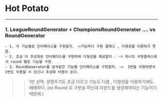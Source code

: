# Hot Potato

---

### 1. LeagueRoundGenerator + ChampionsRoundGenerator .... vs  RoundGenerator
    - 1. 각 기능별로 인터페이스를 구현할지. ->기능마다 구현 클래스 , 다형성을 이용하지 못함.
    - 2. 조금 더 추상화된 인터페이스를 구현하여 다형성을 제공할지 . -> 하나의 구현클래스에서 round 별로 기능을 구현.  
    - 3. RoundGenerator를 상속받은 기능별 인터페이스를 구현할지. ->  2번을 이용하면서 1번도 이용할 수 있으나 추상화 비용이 든다.

 >> 1번 선택. 생명주기도 조금 다르고 기능도 다름 , 다형성을 이용하기에도 애매하다. (ex Round 로 구분을 하는데  라운드를 생성해야되는 기능이기 때문에.)
